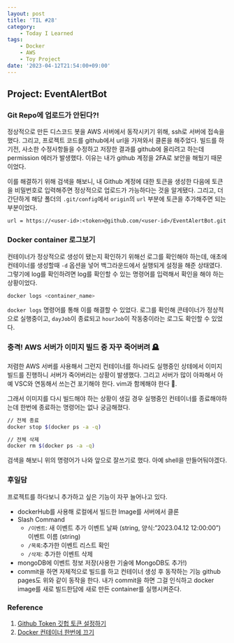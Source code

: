 ```yaml
---
layout: post
title: 'TIL #28'
category:
    - Today I Learned
tags:
    - Docker
    - AWS
    - Toy Project
date: '2023-04-12T21:54:00+09:00'
---
```


## Project: EventAlertBot

### Git Repo에 업로드가 안된다?!

정상적으로 만든 디스코드 봇을 AWS 서버에서 동작시키기 위해, ssh로 서버에 접속을 했다. 그리고, 프로젝트 코드를 github에서 url을 가져와서 클론을 해주었다. 빌드를 하기전, 사소한 수정사항들을 수정하고 저장한 결과를 github에 올리려고 하는데 permission 에러가 발생했다. 이유는 내가 github 계정을 2FA로 보안을 해뒀기 때문이었다.

이를 해결하기 위해 검색을 해보니, 내 Github 계정에 대한 토큰을 생성한 다음에 토큰을 비밀번호로 입력해주면 정상적으로 업로드가 가능하다는 것을 알게됐다. 그리고, 더 간단하게 해당 폴더의 `.git/config`에서 `origin`의 `url` 부분에 토큰을 추가해주면 되는 부분이었다.

```
url = https://<user-id>:<token>@github.com/<user-id>/EventAlertBot.git
```

### Docker container 로그보기

컨테이너가 정상적으로 생성이 됐는지 확인하기 위해선 로그를 확인해야 하는데, 애초에 컨테이너를 생성할때 `-d` 옵션을 넣어 백그라운드에서 실행되게 설정을 해준 상태였다. 그렇기에 log를 확인하려면 log를 확인할 수 있는 명령어를 입력해서 확인을 해야 하는 상황이었다.

```bash
docker logs <container_name>
```

`docker logs` 명령어를 통해 이를 해결할 수 있었다. 로그를 확인해 콘테이너가 정상적으로 실행중이고, `dayJob`이 종료되고 `hourJob`이 작동중이라는 로그도 확인할 수 있었다.

### 충격! AWS 서버가 이미지 빌드 중 자꾸 죽어버려 🪦

저렴한 AWS 서버를 사용해서 그런지 컨테이너를 하나라도 실행중인 상테에서 이미지 빌드를 진행하니 서버가 죽어버리는 상황이 발생했다. 그리고 서버가 많이 아파해서 아예 VSC와 연동해서 쓰는건 포기해야 한다. vim과 함께해야 한다 🥹.

그래서 이미지를 다시 빌드해야 하는 상황이 생길 경우 실행중인 컨테이너를 종료해야하는데 한번에 종료하는 명령어는 없나 궁금해졌다.

```bash
// 전체 종료
docker stop $(docker ps -a -q)

// 전체 삭제
docker rm $(docker ps -a -q)
```

검색을 해보니 위의 명령어가 나와 앞으로 잘쓰기로 했다. 아예 shell을 만들어둬야겠다.

### 후일담

프로젝트를 하다보니 추가하고 싶은 기능이 자꾸 늘어나고 있다.

-   dockerHub를 사용해 로컬에서 빌드한 Image를 서버에서 클론
-   Slash Command
    -   `/이벤트`: 새 이벤트 추가
        이벤트 날짜 (string, 양식:”2023.04.12 12:00:00”)
        이벤트 이름 (string)
    -   `/목록`:추가한 이벤트 리스트 확인
    -   `/삭제`: 추가한 이벤트 삭제
-   mongoDB에 이벤트 정보 저장(사용한 기술에 MongoDB도 추가!)
-   commit을 하면 자체적으로 빌드를 하고 컨테이너 생성 후 동작하는 기능
    github pages도 위와 같이 동작을 한다. 내가 commit을 하면 그걸 인식하고 docker image를 새로 빌드한담에 새로 만든 container를 실행시켜준다.

### Reference

1. [Github Token 깃헙 토큰 설정하기](https://cpro95.tistory.com/456)
2. [Docker 컨테이너 한번에 끄기](https://comcube.tistory.com/entry/Docker-%EC%BB%A8%ED%85%8C%EC%9D%B4%EB%84%88-%ED%95%9C%EB%B2%88%EC%97%90-%EB%81%84%EA%B8%B0)
